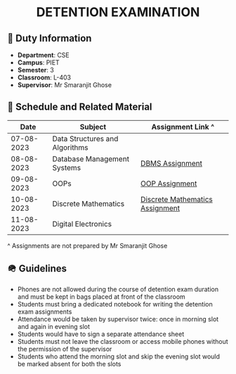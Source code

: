 <h1 align = "center"> DETENTION EXAMINATION </h1>

## 📌 Duty Information

- **Department**: CSE 
- **Campus**: PIET
- **Semester**: 3
- **Classroom**: L-403
- **Supervisor**: Mr Smaranjit Ghose

## 📝 Schedule and Related Material

|Date| Subject | Assignment Link ^ |
|-----------|--------|---------------|
|07-08-2023 | Data Structures and Algorithms | |
|08-08-2023 | Database Management Systems | [DBMS Assignment](./DBMS%20Assignment.pdf)|
|09-08-2023 | OOPs |[OOP Assignment](./OOP_Detention_Questions.pdf) |
|10-08-2023 | Discrete Mathematics| [Discrete Mathematics Assignment](./DM_Detention_Questions.pdf)|
|11-08-2023 | Digital Electronics | |

^ Assignments are not prepared by Mr Smaranjit Ghose

## 🪖 Guidelines

- Phones are not allowed during the course of detention exam duration and must be kept in bags placed at front of the classroom
- Students must bring a dedicated notebook for writing the detention exam assignments
- Attendance would be taken by supervisor twice: once in morning slot and again in evening slot
- Students would have to sign a separate attendance sheet
- Students must not leave the classroom or access mobile phones without the permission of the supervisor
- Students who attend the morning slot and skip the evening slot would be marked absent for both the slots




